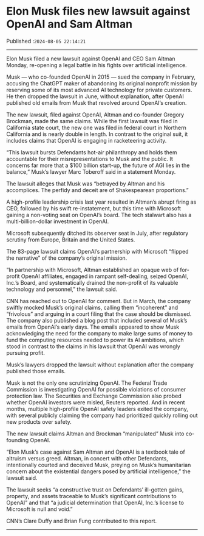 # Elon Musk files new lawsuit against OpenAI and Sam Altman

Published :`2024-08-05 22:14:21`

---

Elon Musk filed a new lawsuit against OpenAI and CEO Sam Altman Monday, re-opening a legal battle in his fights over artificial intelligence.

Musk — who co-founded OpenAI in 2015 — sued the company in February, accusing the ChatGPT maker of abandoning its original nonprofit mission by reserving some of its most advanced AI technology for private customers. He then dropped the lawsuit in June, without explanation, after OpenAI published old emails from Musk that revolved around OpenAI’s creation.

The new lawsuit, filed against OpenAI, Altman and co-founder Gregory Brockman, made the same claims. While the first lawsuit was filed in California state court, the new one was filed in federal court in Northern California and is nearly double in length. In contrast to the original suit, it includes claims that OpenAI is engaging in racketeering activity.

“This lawsuit bursts Defendants hot-air philanthropy and holds them accountable for their misrepresentations to Musk and the public. It concerns far more that a $100 billion start-up, the future of AGI lies in the balance,” Musk’s lawyer Marc Toberoff said in a statement Monday.

The lawsuit alleges that Musk was “betrayed by Altman and his accomplices. The perfidy and deceit are of Shakespearean proportions.”

A high-profile leadership crisis last year resulted in Altman’s abrupt firing as CEO, followed by his swift re-instatement, but this time with Microsoft gaining a non-voting seat on OpenAI’s board. The tech stalwart also has a multi-billion-dollar investment in OpenAI.

Microsoft subsequently ditched its observer seat in July, after regulatory scrutiny from Europe, Britain and the United States.

The 83-page lawsuit claims OpenAI’s partnership with Microsoft “flipped the narrative” of the company’s original mission.

“In partnership with Microsoft, Altman established an opaque web of for-profit OpenAI affiliates, engaged in rampant self-dealing, seized OpenAI, Inc.’s Board, and systematically drained the non-profit of its valuable technology and personnel,” the lawsuit said.

CNN has reached out to OpenAI for comment. But in March, the company swiftly mocked Musk’s original claims, calling them “incoherent” and “frivolous” and arguing in a court filing that the case should be dismissed. The company also published a blog post that included several of Musk’s emails from OpenAI’s early days. The emails appeared to show Musk acknowledging the need for the company to make large sums of money to fund the computing resources needed to power its AI ambitions, which stood in contrast to the claims in his lawsuit that OpenAI was wrongly pursuing profit.

Musk’s lawyers dropped the lawsuit without explanation after the company published those emails.

Musk is not the only one scrutinizing OpenAI. The Federal Trade Commission is investigating OpenAI for possible violations of consumer protection law. The Securities and Exchange Commission also probed whether OpenAI investors were misled, Reuters reported. And in recent months, multiple high-profile OpenAI safety leaders exited the company, with several publicly claiming the company had prioritized quickly rolling out new products over safety.

The new lawsuit claims Altman and Brockman “manipulated” Musk into co-founding OpenAI.

“Elon Musk’s case against Sam Altman and OpenAI is a textbook tale of altruism versus greed. Altman, in concert with other Defendants, intentionally courted and deceived Musk, preying on Musk’s humanitarian concern about the existential dangers posed by artificial intelligence,” the lawsuit said.

The lawsuit seeks “a constructive trust on Defendants’ ill-gotten gains, property, and assets traceable to Musk’s significant contributions to OpenAI” and that “a judicial determination that OpenAI, Inc.’s license to Microsoft is null and void.”

CNN’s Clare Duffy and Brian Fung contributed to this report.

---

